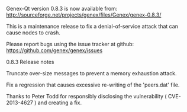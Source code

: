 Genex-Qt version 0.8.3 is now available from:
  http://sourceforge.net/projects/genex/files/Genex/genex-0.8.3/

This is a maintenance release to fix a denial-of-service attack that
can cause nodes to crash.

Please report bugs using the issue tracker at github:
  https://github.com/genex/genex/issues

0.8.3 Release notes

Truncate over-size messages to prevent a memory exhaustion attack.

Fix a regression that causes excessive re-writing of the 'peers.dat' file.


Thanks to Peter Todd for responsibly disclosing the vulnerability
( CVE-2013-4627 ) and creating a fix.
